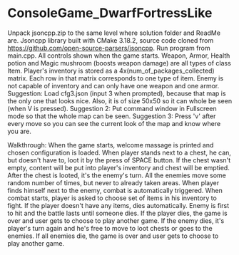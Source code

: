 # ConsoleGame_DwarfFortressLike

Unpack jsoncpp.zip to the same level where solution folder and ReadMe are.
Jsoncpp library built with CMake 3.18.2, source code cloned from https://github.com/open-source-parsers/jsoncpp.
Run program from main.cpp.
All controls shown when the game starts.
Weapon, Armor, Health potion and Magic mushroom (boosts weapon damage) are all types of class Item.
Player's inventory is stored as a 4x(num_of_packages_collected) matrix.
Each row in that matrix corresponds to one type of item.
Enemy is not capable of inventory and can only have one weapon and one armor.
Suggestion: Load cfg3.json (input 3 when prompted), because that map is the only one that looks nice. Also, it is of size 50x50
so it can whole be seen (when V is pressed).
Suggestion 2: Put command window in Fullscreen mode so that the whole map can be seen.
Suggestion 3: Press 'v' after every move so you can see the current look of the map and know where you are.

Walkthrough:
When the game starts, welcome massage is printed and chosen configuration is loaded.
When player stands next to a chest, he can, but doesn't have to, loot it by the press of SPACE button.
If the chest wasn't empty, content will be put into player's inventory and chest will be emptied.
After the chest is looted, it's the enemy's turn.
All the enemies move some random number of times, but never to already taken areas.
When player finds himself next to the enemy, combat is automatically triggered.
When combat starts, player is asked to choose set of items in his inventory to fight.
If the player doesn't have any items, dies automatically.
Enemy is first to hit and the battle lasts until someone dies.
If the player dies, the game is over and user gets to choose to play another game.
If the enemy dies, it's player's turn again and he's free to move to loot chests or goes to the enemies.
If all enemies die, the game is over and user gets to choose to play another game.